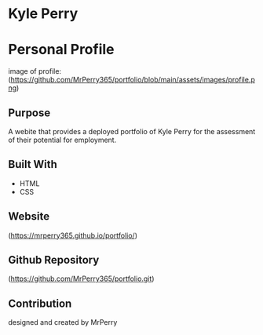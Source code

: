 # Kyle Perry
# Personal Profile
image of profile:
(https://github.com/MrPerry365/portfolio/blob/main/assets/images/profile.png)
## Purpose
A webite that provides a deployed portfolio of Kyle Perry for the assessment of their potential for employment.

## Built With
* HTML
* CSS

## Website
(https://mrperry365.github.io/portfolio/)

## Github Repository 
(https://github.com/MrPerry365/portfolio.git)
## Contribution
designed and created by MrPerry